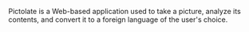 Pictolate is a Web-based application used to take a picture, analyze its contents, and convert it to a foreign language of the user's choice.